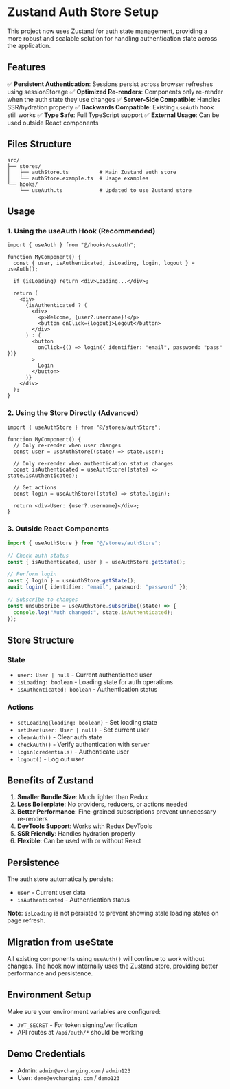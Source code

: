 # Zustand Auth Store Setup

This project now uses Zustand for auth state management, providing a more robust and scalable solution for handling authentication state across the application.

## Features

✅ **Persistent Authentication**: Sessions persist across browser refreshes using sessionStorage
✅ **Optimized Re-renders**: Components only re-render when the auth state they use changes
✅ **Server-Side Compatible**: Handles SSR/hydration properly
✅ **Backwards Compatible**: Existing `useAuth` hook still works
✅ **Type Safe**: Full TypeScript support
✅ **External Usage**: Can be used outside React components

## Files Structure

```
src/
├── stores/
│   ├── authStore.ts          # Main Zustand auth store
│   └── authStore.example.ts  # Usage examples
└── hooks/
    └── useAuth.ts            # Updated to use Zustand store
```

## Usage

### 1. Using the useAuth Hook (Recommended)

```tsx
import { useAuth } from "@/hooks/useAuth";

function MyComponent() {
  const { user, isAuthenticated, isLoading, login, logout } = useAuth();

  if (isLoading) return <div>Loading...</div>;

  return (
    <div>
      {isAuthenticated ? (
        <div>
          <p>Welcome, {user?.username}!</p>
          <button onClick={logout}>Logout</button>
        </div>
      ) : (
        <button
          onClick={() => login({ identifier: "email", password: "pass" })}
        >
          Login
        </button>
      )}
    </div>
  );
}
```

### 2. Using the Store Directly (Advanced)

```tsx
import { useAuthStore } from "@/stores/authStore";

function MyComponent() {
  // Only re-render when user changes
  const user = useAuthStore((state) => state.user);

  // Only re-render when authentication status changes
  const isAuthenticated = useAuthStore((state) => state.isAuthenticated);

  // Get actions
  const login = useAuthStore((state) => state.login);

  return <div>User: {user?.username}</div>;
}
```

### 3. Outside React Components

```ts
import { useAuthStore } from "@/stores/authStore";

// Check auth status
const { isAuthenticated, user } = useAuthStore.getState();

// Perform login
const { login } = useAuthStore.getState();
await login({ identifier: "email", password: "password" });

// Subscribe to changes
const unsubscribe = useAuthStore.subscribe((state) => {
  console.log("Auth changed:", state.isAuthenticated);
});
```

## Store Structure

### State

- `user: User | null` - Current authenticated user
- `isLoading: boolean` - Loading state for auth operations
- `isAuthenticated: boolean` - Authentication status

### Actions

- `setLoading(loading: boolean)` - Set loading state
- `setUser(user: User | null)` - Set current user
- `clearAuth()` - Clear auth state
- `checkAuth()` - Verify authentication with server
- `login(credentials)` - Authenticate user
- `logout()` - Log out user

## Benefits of Zustand

1. **Smaller Bundle Size**: Much lighter than Redux
2. **Less Boilerplate**: No providers, reducers, or actions needed
3. **Better Performance**: Fine-grained subscriptions prevent unnecessary re-renders
4. **DevTools Support**: Works with Redux DevTools
5. **SSR Friendly**: Handles hydration properly
6. **Flexible**: Can be used with or without React

## Persistence

The auth store automatically persists:

- `user` - Current user data
- `isAuthenticated` - Authentication status

**Note**: `isLoading` is not persisted to prevent showing stale loading states on page refresh.

## Migration from useState

All existing components using `useAuth()` will continue to work without changes. The hook now internally uses the Zustand store, providing better performance and persistence.

## Environment Setup

Make sure your environment variables are configured:

- `JWT_SECRET` - For token signing/verification
- API routes at `/api/auth/*` should be working

## Demo Credentials

- Admin: `admin@evcharging.com` / `admin123`
- User: `demo@evcharging.com` / `demo123`
